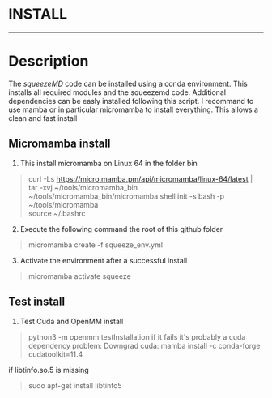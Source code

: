 # INSTALL
***

# Description

The *squeezeMD* code can be installed using a conda environment. This installs
all required modules and the squeezemd code. Additional dependencies can be easly installed
following this script. I recommand to use mamba or in particular micromamba to install
everything. This allows a clean and fast install

## Micromamba install

1. This install micromamba on Linux 64 in the folder bin
> curl -Ls https://micro.mamba.pm/api/micromamba/linux-64/latest | tar -xvj ~/tools/micromamba_bin \
> ~/tools/micromamba_bin/micromamba shell init -s bash -p ~/tools/micromamba \
> source ~/.bashrc
2. Execute the following command the root of this github folder
> micromamba create -f squeeze_env.yml
3. Activate the environment after a successful install
> micromamba activate squeeze


## Test install
1. Test Cuda and OpenMM install
> python3 -m openmm.testInstallation
if it fails it's probably a cuda dependency problem:
Downgrad cuda:
> mamba install -c conda-forge cudatoolkit=11.4

if libtinfo.so.5 is missing
> sudo apt-get install libtinfo5



